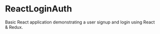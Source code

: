 # ReactLoginAuth
Basic React application demonstrating a user signup and login using React & Redux.
